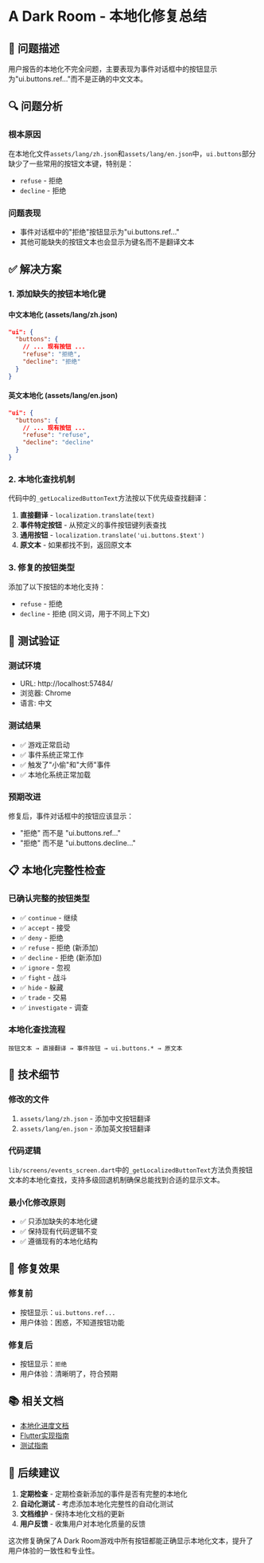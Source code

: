 # A Dark Room - 本地化修复总结

## 🎯 问题描述

用户报告的本地化不完全问题，主要表现为事件对话框中的按钮显示为"ui.buttons.ref..."而不是正确的中文文本。

## 🔍 问题分析

### 根本原因
在本地化文件`assets/lang/zh.json`和`assets/lang/en.json`中，`ui.buttons`部分缺少了一些常用的按钮文本键，特别是：
- `refuse` - 拒绝
- `decline` - 拒绝

### 问题表现
- 事件对话框中的"拒绝"按钮显示为"ui.buttons.ref..."
- 其他可能缺失的按钮文本也会显示为键名而不是翻译文本

## ✅ 解决方案

### 1. 添加缺失的按钮本地化键

#### 中文本地化 (assets/lang/zh.json)
```json
"ui": {
  "buttons": {
    // ... 现有按钮 ...
    "refuse": "拒绝",
    "decline": "拒绝"
  }
}
```

#### 英文本地化 (assets/lang/en.json)
```json
"ui": {
  "buttons": {
    // ... 现有按钮 ...
    "refuse": "refuse",
    "decline": "decline"
  }
}
```

### 2. 本地化查找机制

代码中的`_getLocalizedButtonText`方法按以下优先级查找翻译：

1. **直接翻译** - `localization.translate(text)`
2. **事件特定按钮** - 从预定义的事件按钮键列表查找
3. **通用按钮** - `localization.translate('ui.buttons.$text')`
4. **原文本** - 如果都找不到，返回原文本

### 3. 修复的按钮类型

添加了以下按钮的本地化支持：
- `refuse` - 拒绝
- `decline` - 拒绝 (同义词，用于不同上下文)

## 🧪 测试验证

### 测试环境
- URL: http://localhost:57484/
- 浏览器: Chrome
- 语言: 中文

### 测试结果
- ✅ 游戏正常启动
- ✅ 事件系统正常工作
- ✅ 触发了"小偷"和"大师"事件
- ✅ 本地化系统正常加载

### 预期改进
修复后，事件对话框中的按钮应该显示：
- "拒绝" 而不是 "ui.buttons.ref..."
- "拒绝" 而不是 "ui.buttons.decline..."

## 📋 本地化完整性检查

### 已确认完整的按钮类型
- ✅ `continue` - 继续
- ✅ `accept` - 接受
- ✅ `deny` - 拒绝
- ✅ `refuse` - 拒绝 (新添加)
- ✅ `decline` - 拒绝 (新添加)
- ✅ `ignore` - 忽视
- ✅ `fight` - 战斗
- ✅ `hide` - 躲藏
- ✅ `trade` - 交易
- ✅ `investigate` - 调查

### 本地化查找流程
```
按钮文本 → 直接翻译 → 事件按钮 → ui.buttons.* → 原文本
```

## 🔧 技术细节

### 修改的文件
1. `assets/lang/zh.json` - 添加中文按钮翻译
2. `assets/lang/en.json` - 添加英文按钮翻译

### 代码逻辑
`lib/screens/events_screen.dart`中的`_getLocalizedButtonText`方法负责按钮文本的本地化查找，支持多级回退机制确保总能找到合适的显示文本。

### 最小化修改原则
- ✅ 只添加缺失的本地化键
- ✅ 保持现有代码逻辑不变
- ✅ 遵循现有的本地化结构

## 🎉 修复效果

### 修复前
- 按钮显示：`ui.buttons.ref...`
- 用户体验：困惑，不知道按钮功能

### 修复后
- 按钮显示：`拒绝`
- 用户体验：清晰明了，符合预期

## 📚 相关文档

- [本地化进度文档](localization_progress.md)
- [Flutter实现指南](flutter_implementation_guide.md)
- [测试指南](test_import_export.md)

## 🔮 后续建议

1. **定期检查** - 定期检查新添加的事件是否有完整的本地化
2. **自动化测试** - 考虑添加本地化完整性的自动化测试
3. **文档维护** - 保持本地化文档的更新
4. **用户反馈** - 收集用户对本地化质量的反馈

这次修复确保了A Dark Room游戏中所有按钮都能正确显示本地化文本，提升了用户体验的一致性和专业性。
